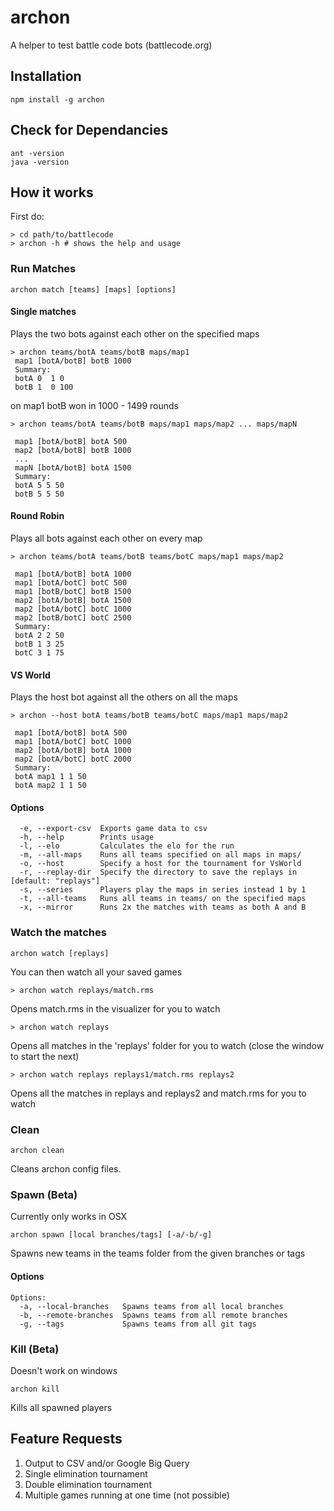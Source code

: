 # archon

A helper to test battle code bots (battlecode.org)

## Installation

```
npm install -g archon
```

## Check for Dependancies
```
ant -version
java -version
```


## How it works

First do:
```
> cd path/to/battlecode
> archon -h # shows the help and usage
```

### Run Matches

```
archon match [teams] [maps] [options]
```

#### Single matches

Plays the two bots against each other on the specified maps
```
> archon teams/botA teams/botB maps/map1
 map1 [botA/botB] botB 1000
 Summary:
 botA 0  1 0
 botB 1  0 100
```
on map1 botB won in 1000 - 1499 rounds

```
> archon teams/botA teams/botB maps/map1 maps/map2 ... maps/mapN

 map1 [botA/botB] botA 500
 map2 [botA/botB] botB 1000
 ...
 mapN [botA/botB] botA 1500
 Summary:
 botA 5 5 50
 botB 5 5 50
```

#### Round Robin

Plays all bots against each other on every map

```
> archon teams/botA teams/botB teams/botC maps/map1 maps/map2

 map1 [botA/botB] botA 1000
 map1 [botA/botC] botC 500
 map1 [botB/botC] botB 1500
 map2 [botA/botB] botA 1500
 map2 [botA/botC] botC 1000
 map2 [botB/botC] botC 2500
 Summary:
 botA 2 2 50
 botB 1 3 25
 botC 3 1 75
```

#### VS World

Plays the host bot against all the others on all the maps

```
> archon --host botA teams/botB teams/botC maps/map1 maps/map2

 map1 [botA/botB] botA 500
 map1 [botA/botC] botC 1000
 map2 [botA/botB] botA 1000
 map2 [botA/botC] botC 2000
 Summary:
 botA map1 1 1 50
 botA map2 1 1 50
```

#### Options

```
  -e, --export-csv  Exports game data to csv
  -h, --help        Prints usage
  -l, --elo         Calculates the elo for the run
  -m, --all-maps    Runs all teams specified on all maps in maps/
  -o, --host        Specify a host for the tournament for VsWorld
  -r, --replay-dir  Specify the directory to save the replays in    [default: "replays"]
  -s, --series      Players play the maps in series instead 1 by 1
  -t, --all-teams   Runs all teams in teams/ on the specified maps
  -x, --mirror      Runs 2x the matches with teams as both A and B
```
### Watch the matches
```
archon watch [replays]
```

You can then watch all your saved games
```
> archon watch replays/match.rms
```
Opens match.rms in the visualizer for you to watch
```
> archon watch replays
```
Opens all matches in the 'replays' folder for you to watch (close the window to start the next)
```
> archon watch replays replays1/match.rms replays2
```
Opens all the matches in replays and replays2 and match.rms for you to watch

### Clean
```
archon clean
```
Cleans archon config files.

### Spawn (Beta)
Currently only works in OSX
```
archon spawn [local branches/tags] [-a/-b/-g]
```
Spawns new teams in the teams folder from the given branches or tags

#### Options
```
Options:
  -a, --local-branches   Spawns teams from all local branches
  -b, --remote-branches  Spawns teams from all remote branches
  -g, --tags             Spawns teams from all git tags
```

### Kill (Beta)
Doesn't work on windows
```
archon kill
```
Kills all spawned players


## Feature Requests
1. Output to CSV and/or Google Big Query
2. Single elimination tournament
3. Double elimination tournament
4. Multiple games running at one time (not possible)
